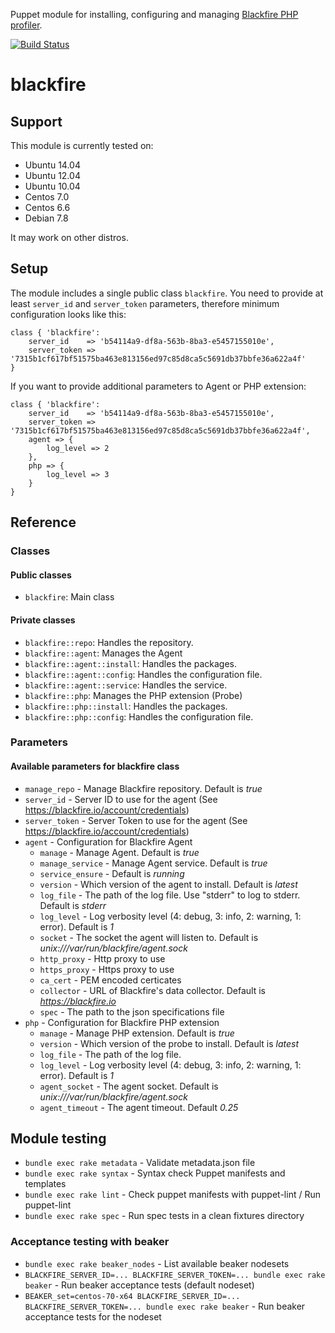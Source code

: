 Puppet module for installing, configuring and managing [Blackfire PHP profiler](https://blackfire.io/).

[![Build Status](https://travis-ci.org/s12v/puppet-blackfire.svg?branch=master)](https://travis-ci.org/s12v/puppet-blackfire)

# blackfire

## Support

This module is currently tested on:

 - Ubuntu 14.04
 - Ubuntu 12.04
 - Ubuntu 10.04
 - Centos 7.0
 - Centos 6.6
 - Debian 7.8

It may work on other distros.

## Setup

The module includes a single public class `blackfire`.
You need to provide at least `server_id` and `server_token` parameters, therefore minimum configuration looks like this:
```puppet
class { 'blackfire':
	server_id    => 'b54114a9-df8a-563b-8ba3-e5457155010e',
	server_token => '7315b1cf617bf51575ba463e813156ed97c85d8ca5c5691db37bbfe36a622a4f'
}
```

If you want to provide additional parameters to Agent or PHP extension:
```puppet
class { 'blackfire':
	server_id    => 'b54114a9-df8a-563b-8ba3-e5457155010e',
	server_token => '7315b1cf617bf51575ba463e813156ed97c85d8ca5c5691db37bbfe36a622a4f',
	agent => {
		log_level => 2
	},
	php => {
		log_level => 3
	}
}
```

## Reference

### Classes

#### Public classes

 - `blackfire`: Main class

#### Private classes
 - `blackfire::repo`: Handles the repository.
 - `blackfire::agent`: Manages the Agent
 - `blackfire::agent::install`: Handles the packages.
 - `blackfire::agent::config`: Handles the configuration file.
 - `blackfire::agent::service`: Handles the service.
 - `blackfire::php`: Manages the PHP extension (Probe)
 - `blackfire::php::install`: Handles the packages.
 - `blackfire::php::config`: Handles the configuration file.

### Parameters

#### Available parameters for blackfire class

 - `manage_repo` - Manage Blackfire repository. Default is *true*
 - `server_id` - Server ID to use for the agent (See https://blackfire.io/account/credentials)
 - `server_token` - Server Token to use for the agent (See https://blackfire.io/account/credentials)
 - `agent` - Configuration for Blackfire Agent
   - `manage` - Manage Agent. Default is *true*
   - `manage_service` - Manage Agent service. Default is *true*
   - `service_ensure` - Default is *running*
   - `version` - Which version of the agent to install. Default is *latest*
   - `log_file` - The path of the log file. Use "stderr" to log to stderr. Default is *stderr*
   - `log_level` - Log verbosity level (4: debug, 3: info, 2: warning, 1: error). Default is *1*
   - `socket` - The socket the agent will listen to. Default is *unix:///var/run/blackfire/agent.sock*
   - `http_proxy` - Http proxy to use
   - `https_proxy` - Https proxy to use
   - `ca_cert` - PEM encoded certicates
   - `collector` - URL of Blackfire's data collector. Default is *https://blackfire.io*
   - `spec` - The path to the json specifications file
 - `php` - Configuration for Blackfire PHP extension
   - `manage` - Manage PHP extension. Default is *true*
   - `version` - Which version of the probe to install. Default is *latest*
   - `log_file` - The path of the log file.
   - `log_level` - Log verbosity level (4: debug, 3: info, 2: warning, 1: error). Default is *1*
   - `agent_socket` - The agent socket. Default is *unix:///var/run/blackfire/agent.sock*
   - `agent_timeout` - The agent timeout. Default *0.25*

## Module testing

 - `bundle exec rake metadata` - Validate metadata.json file
 - `bundle exec rake syntax` - Syntax check Puppet manifests and templates 
 - `bundle exec rake lint` - Check puppet manifests with puppet-lint / Run puppet-lint
 - `bundle exec rake spec` - Run spec tests in a clean fixtures directory

### Acceptance testing with beaker

 - `bundle exec rake beaker_nodes` - List available beaker nodesets
 - `BLACKFIRE_SERVER_ID=... BLACKFIRE_SERVER_TOKEN=... bundle exec rake beaker` - Run beaker acceptance tests (default nodeset)
 - `BEAKER_set=centos-70-x64 BLACKFIRE_SERVER_ID=... BLACKFIRE_SERVER_TOKEN=... bundle exec rake beaker` - Run beaker acceptance tests for the nodeset
